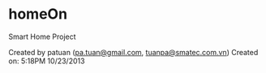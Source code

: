 homeOn
======

Smart Home Project

Created by patuan (pa.tuan@gmail.com, tuanpa@smatec.com.vn)
Created on: 5:18PM 10/23/2013


